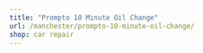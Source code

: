 ```yaml
---
title: "Prompto 10 Minute Oil Change"
url: /manchester/prompto-10-minute-oil-change/
shop: car repair
---
```


